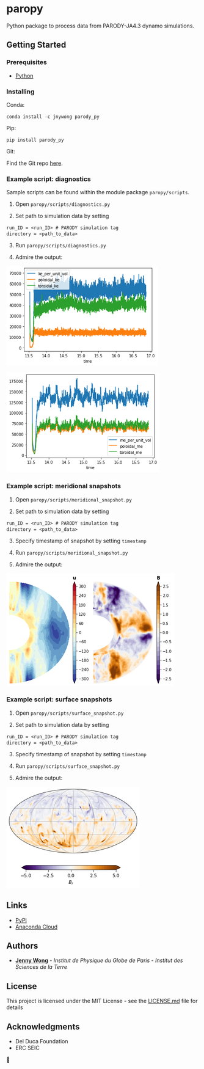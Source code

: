 # paropy

Python package to process data from PARODY-JA4.3 dynamo simulations.

## Getting Started

### Prerequisites
- [Python](https://www.python.org/)

### Installing
Conda:
```
conda install -c jnywong parody_py
```

Pip:
```
pip install parody_py
```

Git:

Find the Git repo [here](https://github.com/jnywong/nondim-slurry).

### Example script: diagnostics

Sample scripts can be found within the module package `paropy/scripts`.

1. Open `paropy/scripts/diagnostics.py`

2. Set path to simulation data by setting

```
run_ID = <run_ID> # PARODY simulation tag
directory = <path_to_data>
```

3. Run `paropy/scripts/diagnostics.py`

4. Admire the output:

![](https://raw.githubusercontent.com/jnywong/parody_py/master/docs/diag1_test.png)

![](https://raw.githubusercontent.com/jnywong/parody_py/master/docs/diag2_test.png)

### Example script: meridional snapshots

1. Open `paropy/scripts/meridional_snapshot.py`

2. Set path to simulation data by setting

```
run_ID = <run_ID> # PARODY simulation tag
directory = <path_to_data>
```

3. Specify timestamp of snapshot by setting `timestamp`

4. Run `paropy/scripts/meridional_snapshot.py`

5. Admire the output:

![](https://raw.githubusercontent.com/jnywong/parody_py/master/docs/merid_test.png)

### Example script: surface snapshots

1. Open `paropy/scripts/surface_snapshot.py`

2. Set path to simulation data by setting

```
run_ID = <run_ID> # PARODY simulation tag
directory = <path_to_data>
```

3. Specify timestamp of snapshot by setting `timestamp`

4. Run `paropy/scripts/surface_snapshot.py`

5. Admire the output:

![](https://raw.githubusercontent.com/jnywong/parody_py/master/docs/surface_test.png)

## Links

* [PyPI](https://pypi.org/project/parody_py/)
* [Anaconda Cloud](https://anaconda.org/jnywong/parody_py)

## Authors

* [**Jenny Wong**](https://jnywong.github.io/) - *Institut de Physique du Globe de Paris - Institut des Sciences de la Terre*

## License

This project is licensed under the MIT License - see the [LICENSE.md](LICENSE.md) file for details

## Acknowledgments

* Del Duca Foundation
* ERC SEIC

:tada:

